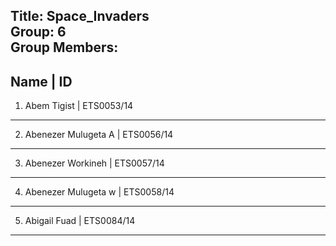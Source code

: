 Title: Space_Invaders  <br>
Group: 6  <br> 
Group Members: <br>
--------------------------------------------------------
Name                         |          ID
--------------------------------------------------------
1. Abem Tigist               |          ETS0053/14
--------------------------------------------------------
2. Abenezer Mulugeta A       |          ETS0056/14
--------------------------------------------------------
3. Abenezer Workineh         |          ETS0057/14
--------------------------------------------------------
4. Abenezer Mulugeta w       |          ETS0058/14
--------------------------------------------------------
5. Abigail Fuad              |          ETS0084/14
--------------------------------------------------------
   
